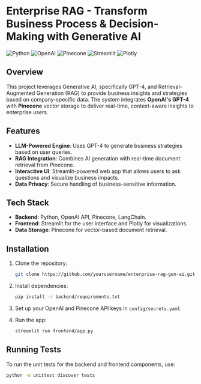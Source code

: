 
# Enterprise RAG - Transform Business Process & Decision-Making with Generative AI

![Python](https://img.shields.io/badge/Python-3776AB?style=for-the-badge&logo=python&logoColor=white)
![OpenAI](https://img.shields.io/badge/OpenAI-412991?style=for-the-badge&logo=openai&logoColor=white)
![Pinecone](https://img.shields.io/badge/Pinecone-00BFFF?style=for-the-badge&logo=pinecone&logoColor=white)
![Streamlit](https://img.shields.io/badge/Streamlit-FF4B4B?style=for-the-badge&logo=streamlit&logoColor=white)
![Plotly](https://img.shields.io/badge/Plotly-3F4F75?style=for-the-badge&logo=plotly&logoColor=white)

## Overview
This project leverages Generative AI, specifically GPT-4, and Retrieval-Augmented Generation (RAG) to provide business insights and strategies based on company-specific data. The system integrates **OpenAI's GPT-4** with **Pinecone** vector storage to deliver real-time, context-aware insights to enterprise users.

## Features
- **LLM-Powered Engine**: Uses GPT-4 to generate business strategies based on user queries.
- **RAG Integration**: Combines AI generation with real-time document retrieval from Pinecone.
- **Interactive UI**: Streamlit-powered web app that allows users to ask questions and visualize business impacts.
- **Data Privacy**: Secure handling of business-sensitive information.

## Tech Stack
- **Backend**: Python, OpenAI API, Pinecone, LangChain.
- **Frontend**: Streamlit for the user interface and Plotly for visualizations.
- **Data Storage**: Pinecone for vector-based document retrieval.

## Installation

1. Clone the repository:

   ```bash
   git clone https://github.com/yourusername/enterprise-rag-gen-ai.git
   ```

2. Install dependencies:

   ```bash
   pip install -r backend/requirements.txt
   ```

3. Set up your OpenAI and Pinecone API keys in `config/secrets.yaml`.

4. Run the app:

   ```bash
   streamlit run frontend/app.py
   ```

## Running Tests
To run the unit tests for the backend and frontend components, use:

```bash
python -m unittest discover tests
```

